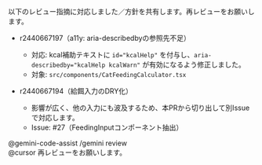 以下のレビュー指摘に対応しました／方針を共有します。再レビューをお願いします。

- r2440667197（a11y: aria-describedbyの参照先不足）
  - 対応: kcal補助テキストに `id="kcalHelp"` を付与し、`aria-describedby="kcalHelp kcalWarn"` が有効になるよう修正しました。
  - 対象: `src/components/CatFeedingCalculator.tsx`

- r2440667194（給餌入力のDRY化）
  - 影響が広く、他の入力にも波及するため、本PRから切り出して別Issueで対応します。
  - Issue: #27（FeedingInputコンポーネント抽出）

@gemini-code-assist /gemini review  
@cursor 再レビューをお願いします。

